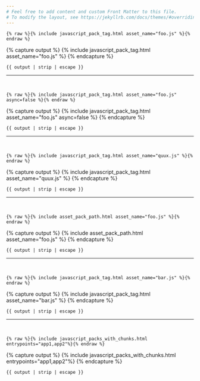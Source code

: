 ```yaml
---
# Feel free to add content and custom Front Matter to this file.
# To modify the layout, see https://jekyllrb.com/docs/themes/#overriding-theme-defaults
---
```


<pre><code>{% raw %}{% include javascript_pack_tag.html asset_name="foo.js" %}{% endraw %}</code></pre>
{% capture output %}
  {% include javascript_pack_tag.html asset_name="foo.js" %}
{% endcapture %}
<pre><code>{{ output | strip | escape }}</code></pre>

<hr>
<br>

<pre><code>{% raw %}{% include javascript_pack_tag.html asset_name="foo.js" async=false %}{% endraw %}</code></pre>
{% capture output %}
  {% include javascript_pack_tag.html asset_name="foo.js" async=false %}
{% endcapture %}
<pre><code>{{ output | strip | escape }}</code></pre>

<hr>
<br>

<pre><code>{% raw %}{% include javascript_pack_tag.html asset_name="quux.js" %}{% endraw %}</code></pre>
{% capture output %}
  {% include javascript_pack_tag.html asset_name="quux.js" %}
{% endcapture %}
<pre><code>{{ output | strip | escape }}</code></pre>

<hr>
<br>

<pre><code>{% raw %}{% include asset_pack_path.html asset_name="foo.js" %}{% endraw %}</code></pre>
{% capture output %}
  {% include asset_pack_path.html asset_name="foo.js" %}
{% endcapture %}
<pre><code>{{ output | strip | escape }}</code></pre>

<hr>
<br>

<pre><code>{% raw %}{% include javascript_pack_tag.html asset_name="bar.js" %}{% endraw %}</code></pre>
{% capture output %}
{% include javascript_pack_tag.html asset_name="bar.js" %}
{% endcapture %}
<pre><code>{{ output | strip | escape }}</code></pre>

<hr>
<br>

<pre><code>{% raw %}{% include javascript_packs_with_chunks.html entrypoints="app1,app2"%}{% endraw %}</code></pre>
{% capture output %}
{% include javascript_packs_with_chunks.html entrypoints="app1,app2"%}
{% endcapture %}
<pre><code>{{ output | strip | escape }}</code></pre>
